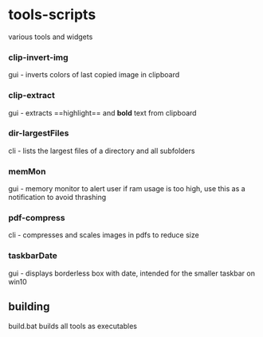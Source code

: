# tools-scripts
various tools and widgets

### clip-invert-img
gui - inverts colors of last copied image in clipboard

### clip-extract
gui - extracts ==highlight== and **bold** text from clipboard

### dir-largestFiles
cli - lists the largest files of a directory and all subfolders

### memMon
gui - memory monitor to alert user if ram usage is too high, use this as a notification to avoid thrashing

### pdf-compress
cli - compresses and scales images in pdfs to reduce size

### taskbarDate
gui - displays borderless box with date, intended for the smaller taskbar on win10

## building

build.bat builds all tools as executables
